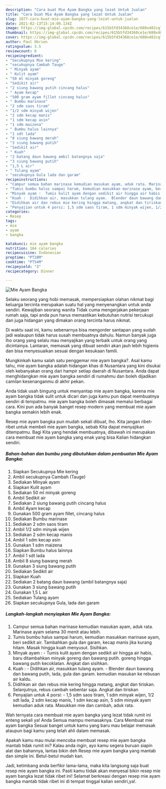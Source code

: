 ```yaml
---
description: "Cara buat Mie Ayam Bangka yang lezat Untuk Jualan"
title: "Cara buat Mie Ayam Bangka yang lezat Untuk Jualan"
slug: 1077-cara-buat-mie-ayam-bangka-yang-lezat-untuk-jualan
date: 2021-02-13T15:14:09.134Z
image: https://img-global.cpcdn.com/recipes/615b5fd34368ce1e/680x482cq70/mie-ayam-bangka-foto-resep-utama.jpg
thumbnail: https://img-global.cpcdn.com/recipes/615b5fd34368ce1e/680x482cq70/mie-ayam-bangka-foto-resep-utama.jpg
cover: https://img-global.cpcdn.com/recipes/615b5fd34368ce1e/680x482cq70/mie-ayam-bangka-foto-resep-utama.jpg
author: Paul Obrien
ratingvalue: 3.5
reviewcount: 8
recipeingredient:
- "Secukupnya Mie kering"
- "secukupnya Cambah Tauge"
- " Minyak ayam"
- " Kulit ayam"
- "50 ml minyak goreng"
- "Sedikit air"
- "2 siung bawang putih cincang halus"
- " Ayam kecap"
- "500 gram ayam fillet cincang halus"
- " Bumbu marinase"
- "2 sdm saos tiram"
- "1/2 sdm minyak wijen"
- "2 sdm kecap manis"
- "1 sdm kecap asin"
- "1 sdm maizena"
- " Bumbu halus lainnya"
- "1 sdt lada"
- "8 siung bawang merah"
- "3 siung bawang putih"
- "Sedikit air"
- " Kuah"
- "2 batang daun bawang ambil batangnya saja"
- "3 siung bawang putih"
- "1,5 L air"
- " Tulang ayam"
- "secukupnya Gula lada dan garam"
recipeinstructions:
- "Campur semua bahan marinase kemudian masukan ayam, aduk rata. Marinase ayam selama 30 menit atau lebih."
- "Tumis bumbu halus sampai harum, kemudian masukkan marinase ayam, beri sedikit air. Tambahkan gula dan garam, kecap manis jika kurang hitam. Masak hingga kuah menyusut. Sisihkan."
- "Minyak ayam :  Tumis kulit ayam dengan sedikit air hingga air habis, baru ditambahkan minyak goreng dan bawang putih. goreng hingga bawang putih kecoklatan. Angkat dan sisihkan."
- "Kuah :  Didihkan air, masukkan tulang ayam.  Blender daun bawang dan bawang putih, lada, gula dan garam. kemudian masukan ke rebusan air kaldu."
- "Didihkan air dan rebus mie kering hingga matang, angkat dan tiriskan. Selanjutnya, rebus cambah sebentar saja. Angkat dan tiriskan"
- "Penyajian untuk 4 porsi: 1,5 sdm saos tiram, 1 sdm minyak wijen, 1/2 sdt lada, 2 sdm kecap manis, 1 sdm kecap asin, 5 sdm minyak ayam kemudian aduk rata. Masukkan mie dan cambah, aduk rata."
categories:
- Resep
tags:
- mie
- ayam
- bangka

katakunci: mie ayam bangka 
nutrition: 164 calories
recipecuisine: Indonesian
preptime: "PT28M"
cooktime: "PT54M"
recipeyield: "3"
recipecategory: Dinner

---
```



![Mie Ayam Bangka](https://img-global.cpcdn.com/recipes/615b5fd34368ce1e/680x482cq70/mie-ayam-bangka-foto-resep-utama.jpg)

Selaku seorang yang hobi memasak, mempersiapkan olahan nikmat bagi keluarga tercinta merupakan suatu hal yang menyenangkan untuk anda sendiri. Kewajiban seorang  wanita Tidak cuma mengerjakan pekerjaan rumah saja, tapi anda pun harus memastikan kebutuhan nutrisi tercukupi dan juga hidangan yang dimakan orang tercinta harus nikmat.

Di waktu  saat ini, kamu sebenarnya bisa mengorder santapan yang sudah jadi walaupun tidak harus susah membuatnya dahulu. Namun banyak juga lho orang yang selalu mau menyajikan yang terbaik untuk orang yang dicintainya. Lantaran, memasak yang dibuat sendiri akan jauh lebih higienis dan bisa menyesuaikan sesuai dengan kesukaan famili. 



Mungkinkah kamu salah satu penggemar mie ayam bangka?. Asal kamu tahu, mie ayam bangka adalah hidangan khas di Nusantara yang kini disukai oleh kebanyakan orang dari hampir setiap daerah di Nusantara. Anda dapat menghidangkan mie ayam bangka sendiri di rumahmu dan boleh dijadikan camilan kesenanganmu di akhir pekan.

Anda tidak usah bingung untuk menyantap mie ayam bangka, karena mie ayam bangka tidak sulit untuk dicari dan juga kamu pun dapat membuatnya sendiri di tempatmu. mie ayam bangka boleh dimasak memalui berbagai cara. Kini pun ada banyak banget resep modern yang membuat mie ayam bangka semakin lebih enak.

Resep mie ayam bangka pun mudah sekali dibuat, lho. Kita jangan ribet-ribet untuk membeli mie ayam bangka, sebab Kita dapat menyajikan ditempatmu. Bagi Kita yang hendak membuatnya, dibawah ini merupakan cara membuat mie ayam bangka yang enak yang bisa Kalian hidangkan sendiri.

<!--inarticleads1-->

##### Bahan-bahan dan bumbu yang dibutuhkan dalam pembuatan Mie Ayam Bangka:

1. Siapkan Secukupnya Mie kering
1. Ambil secukupnya Cambah (Tauge)
1. Sediakan  Minyak ayam
1. Siapkan  Kulit ayam
1. Sediakan 50 ml minyak goreng
1. Ambil Sedikit air
1. Sediakan 2 siung bawang putih cincang halus
1. Ambil  Ayam kecap
1. Gunakan 500 gram ayam fillet, cincang halus
1. Sediakan  Bumbu marinase
1. Sediakan 2 sdm saos tiram
1. Ambil 1/2 sdm minyak wijen
1. Sediakan 2 sdm kecap manis
1. Ambil 1 sdm kecap asin
1. Gunakan 1 sdm maizena
1. Siapkan  Bumbu halus lainnya
1. Ambil 1 sdt lada
1. Ambil 8 siung bawang merah
1. Gunakan 3 siung bawang putih
1. Sediakan Sedikit air
1. Siapkan  Kuah
1. Sediakan 2 batang daun bawang (ambil batangnya saja)
1. Gunakan 3 siung bawang putih
1. Gunakan 1,5 L air
1. Sediakan  Tulang ayam
1. Siapkan secukupnya Gula, lada dan garam




<!--inarticleads2-->

##### Langkah-langkah menyiapkan Mie Ayam Bangka:

1. Campur semua bahan marinase kemudian masukan ayam, aduk rata. Marinase ayam selama 30 menit atau lebih.
1. Tumis bumbu halus sampai harum, kemudian masukkan marinase ayam, beri sedikit air. Tambahkan gula dan garam, kecap manis jika kurang hitam. Masak hingga kuah menyusut. Sisihkan.
1. Minyak ayam :  - Tumis kulit ayam dengan sedikit air hingga air habis, baru ditambahkan minyak goreng dan bawang putih. goreng hingga bawang putih kecoklatan. Angkat dan sisihkan.
1. Kuah :  - Didihkan air, masukkan tulang ayam. -  Blender daun bawang dan bawang putih, lada, gula dan garam. kemudian masukan ke rebusan air kaldu.
1. Didihkan air dan rebus mie kering hingga matang, angkat dan tiriskan. Selanjutnya, rebus cambah sebentar saja. Angkat dan tiriskan
1. Penyajian untuk 4 porsi: - 1,5 sdm saos tiram, 1 sdm minyak wijen, 1/2 sdt lada, 2 sdm kecap manis, 1 sdm kecap asin, 5 sdm minyak ayam kemudian aduk rata. Masukkan mie dan cambah, aduk rata.




Wah ternyata cara membuat mie ayam bangka yang lezat tidak rumit ini enteng sekali ya! Anda Semua mampu memasaknya. Cara Membuat mie ayam bangka Sesuai banget untuk kamu yang baru mau belajar memasak ataupun bagi kamu yang telah ahli dalam memasak.

Apakah kamu mau mulai mencoba membuat resep mie ayam bangka mantab tidak rumit ini? Kalau anda ingin, ayo kamu segera buruan siapin alat dan bahannya, lantas bikin deh Resep mie ayam bangka yang mantab dan simple ini. Betul-betul mudah kan. 

Jadi, ketimbang anda berfikir lama-lama, maka kita langsung saja buat resep mie ayam bangka ini. Pasti kamu tiidak akan menyesal bikin resep mie ayam bangka lezat tidak ribet ini! Selamat berkreasi dengan resep mie ayam bangka mantab tidak ribet ini di tempat tinggal kalian sendiri,ya!.

